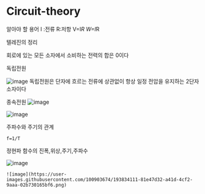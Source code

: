 # Circuit-theory


알아야 할 용어
I :전류
R:저항
V=I*R
W=I*R

텔레진의 정리 

회로에 있는 모든 소자에서 소비하는 전력의 합은 0이다

독립전원

![image](https://user-images.githubusercontent.com/100903674/189015377-3f1b13c0-f4ba-4c22-9461-89ee1bae2676.png)
독립전원은 단자에 흐르는 전류에 상관없이 항상 일정 전압을 유지하는 2단자 소자이다




종속전원
![image](https://user-images.githubusercontent.com/100903674/189015637-a9670ab9-8df7-4dc4-b118-53965f78d5c0.png)

![image](https://user-images.githubusercontent.com/100903674/189264834-5df1b30a-3aed-46ea-988a-a6967e598747.png)

 주파수와 주기의 관계
```
f=1/T
```
정현파 함수의 진폭,위상,주기,주파수

![image](https://user-images.githubusercontent.com/100903674/193833785-8916b51a-a09a-4517-bd16-cba857aa23c7.png)






```
![image](https://user-images.githubusercontent.com/100903674/193834111-81e47d32-a41d-4cf2-9aaa-02b730165bf6.png)

```
